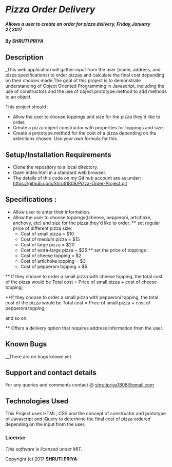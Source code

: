 # _Pizza Order Delivery_

#### _Allows a user to create an order for pizza delivery, Friday,January 27,2017_

#### By _SHRUTI PRIYA_

## Description

_This web application will gather input from the user (name, address, and pizza specifications) to order pizzas and calculate the final cost depending on their choices made.The goal of this project is to demonstrate understanding of Object Oriented Programming in Javascript, including the use of constructors and the use of object.prototype.method to add methods to an object.

This project should :
* Allow the user to choose toppings and size for the pizza they'd like to order.
* Create a pizza object constructor with properties for toppings and size.
* Create a prototype method for the cost of a pizza depending on the selections chosen. Use your own formula for this.

## Setup/Installation Requirements

* Clone the repository to a local directory.
* Open index.html in a standard web browser.
* The details of this code on my Git hub account are as under: https://github.com/Shruti1808/Pizza-Order-Project.git

## Specifications :
 * Allow user to enter their information.
 * Allow the user to choose toppings((cheese, pepperoni, artichoke, anchovy, etc) and size for the pizza they'd like to order.
  ** set regular price of different pizza size:
    * Cost of small pizza = $10
    * Cost of medium pizza = $15
    * Cost of large pizza = $20
    * Cost of extra-large pizza = $25
  ** set the price of toppings :
    * Cost of cheese topping = $2
    * Cost of artichoke topping = $3   
    * Cost of pepperoni topping = $5

  ** If they choose to order a small pizza with cheese topping, the total cost of the pizza would be
  Total cost = Price of small pizza + cost of cheese topping;

 **If they choose to order a small pizza with pepperoni topping, the total cost of the pizza would be
 Total cost = Price of small pizza + cost of pepperoni topping;

and so on.

** Offers a delivery option that requires address information from the user.

## Known Bugs

__There are no bugs known yet.

## Support and contact details

For any queries and comments contact @ shrutipriya1808@gmail.com

## Technologies Used
This Project uses HTML, CSS and the concept of constructor and prototype of Javascript and jQuery to determine the final cost of pizza ordered depending on the input from the user.

### License

*This software is licensed under MIT.*

Copyright (c) 2017 **SHRUTI PRIYA**
